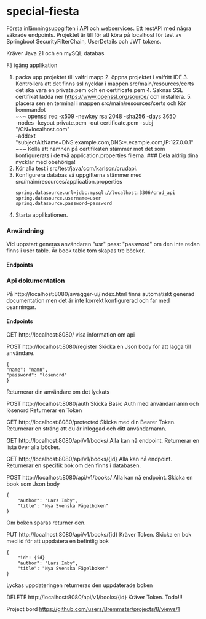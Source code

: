 # special-fiesta
Första inlämningsuppgiften i API och webservices. Ett restAPI med några säkrade endpoints.
Projektet är till för att köra på localhost för test av Springboot SecurityFilterChain, UserDetails och JWT tokens. 

Kräver Java 21 och en mySQL databas

Få igång applikation
1. packa upp projektet till valfri mapp
   2. öppna projektet i valfritt IDE
      3. Kontrollera att det finns ssl nycklar i mappen src/main/resources/certs det ska vara en private.pem och en certificate.pem
         4. Saknas SSL certifikat ladda ner https://www.openssl.org/source/ och installera.
         5. placera sen en terminal i mappen src/main/resources/certs och kör kommandot  
           ~~~
            openssl req -x509 -newkey rsa:2048 -sha256 -days 3650 \
             -nodes -keyout private.pem -out certificate.pem -subj "/CN=localhost.com" \
             -addext "subjectAltName=DNS:example.com,DNS:*.example.com,IP:127.0.0.1"
         ~~~
         Kolla att namnen på certifikaten stämmer mot det som konfigurerats i de två application.properties filerna.
         ###         Dela aldrig dina nycklar med obehöriga!
4. Kör alla test i src/test/java/com/karlson/crudapi.
5. Konfigurera databas så uppgifterna stämmer med src/main/resources/application.properties
   ```
   spring.datasource.url=jdbc:mysql://localhost:3306/crud_api
   spring.datasource.username=user
   spring.datasource.password=password
   ```
6. Starta applikationen.

### Användning
Vid uppstart generas användaren "usr" pass: "password" om den inte redan finns i user table. Är book table tom skapas tre böcker.  

#### Endpoints





### Api dokumentation
På http://localhost:8080/swagger-ui/index.html finns automatiskt generad documentation men det är inte korrekt konfigurerad och far med osanningar.

#### Endpoints
GET http://localhost:8080/
visa information om api

POST http://localhost:8080/register
Skicka en Json body för att lägga till användare.
```
{
"name": "namn",
"password": "lösenord"
}
```
Returnerar din användare om det lyckats 

POST http://localhost:8080/auth
Skicka Basic Auth med användarnamn och lösenord
Returnerar en Token


GET http://localhost:8080/protected
Skicka med din Bearer Token.
Returnerar en sträng att du är inloggad och ditt användarnamn.

GET http://localhost:8080/api/v1/books/
Alla kan nå endpoint.
Returnerar en lista över alla böcker.

GET http://localhost:8080/api/v1/books/{id}
Alla kan nå endpoint.
Returnerar en specifik bok om den finns i databasen.


POST http://localhost:8080/api/v1/books/
Alla kan nå endpoint.
Skicka en book som Json body
```
{
    "author": "Lars Imby",
    "title": "Nya Svenska Fågelboken"
}
```
Om boken sparas returner den.

PUT http://localhost:8080/api/v1/books/{id}
Kräver Token.
Skicka en bok med id för att uppdatera en befintlig bok
```
{
    "id": {id}
    "author": "Lars Imby",
    "title": "Nya Svenska Fågelboken"
}
```
Lyckas uppdateringen returneras den uppdaterade boken




DELETE http://localhost:8080/api/v1/books/{id}
Kräver Token.
Todo!!!






Project bord https://github.com/users/Bremmster/projects/8/views/1